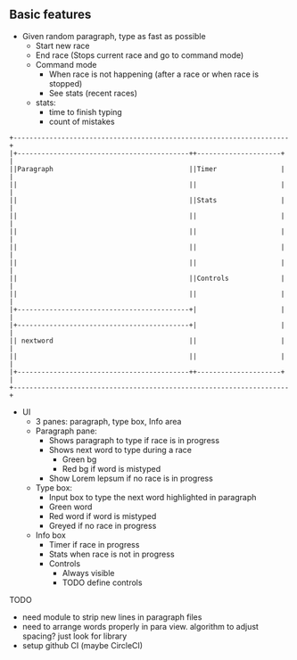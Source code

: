 
## Basic features

- Given random paragraph, type as fast as possible
    - Start new race
    - End race (Stops current race and go to command mode)
    - Command mode
        - When race is not happening (after a race or when race is stopped)
        - See stats (recent races)
    - stats:
        - time to finish typing
        - count of mistakes
    
```    
+---------------------------------------------------------------------+             
|+-------------------------------------------++---------------------+ |             
||Paragraph                                  ||Timer                | |             
||                                           ||                     | |             
||                                           ||Stats                | |             
||                                           ||                     | |             
||                                           ||                     | |             
||                                           ||                     | |             
||                                           ||                     | |             
||                                           ||Controls             | |             
||                                           ||                     | |             
|+-------------------------------------------+|                     | |             
|+-------------------------------------------+|                     | |             
|| nextword                                  ||                     | |             
||                                           ||                     | |             
|+-------------------------------------------++---------------------+ |             
+---------------------------------------------------------------------+             
```   

- UI
    - 3 panes: paragraph, type box, Info area
    - Paragraph pane:
        - Shows paragraph to type if race is in progress
        - Shows next word to type during a race
            - Green bg
            - Red bg if word is mistyped
        - Show Lorem lepsum if no race is in progress
    - Type box:
        - Input box to type the next word highlighted in paragraph
        - Green word
        - Red word if word is mistyped
        - Greyed if no race in progress
    - Info box
        - Timer if race in progress
        - Stats when race is not in progress
        - Controls
            - Always visible
            - TODO define controls
        

        
TODO
- need module to strip new lines in paragraph files
- need to arrange words properly in para view. algorithm to adjust spacing? just look for library
- setup github CI (maybe CircleCI)